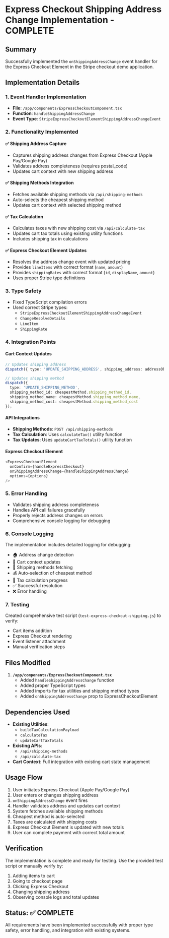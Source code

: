 # Express Checkout Shipping Address Change Implementation - COMPLETE

## Summary

Successfully implemented the `onShippingAddressChange` event handler for the Express Checkout Element in the Stripe checkout demo application.

## Implementation Details

### 1. **Event Handler Implementation**
- **File**: `/app/components/ExpressCheckoutComponent.tsx`
- **Function**: `handleShippingAddressChange`
- **Event Type**: `StripeExpressCheckoutElementShippingAddressChangeEvent`

### 2. **Functionality Implemented**

#### ✅ Shipping Address Capture
- Captures shipping address changes from Express Checkout (Apple Pay/Google Pay)
- Validates address completeness (requires postal_code)
- Updates cart context with new shipping address

#### ✅ Shipping Methods Integration
- Fetches available shipping methods via `/api/shipping-methods`
- Auto-selects the cheapest shipping method
- Updates cart context with selected shipping method

#### ✅ Tax Calculation
- Calculates taxes with new shipping cost via `/api/calculate-tax`
- Updates cart tax totals using existing utility functions
- Includes shipping tax in calculations

#### ✅ Express Checkout Element Updates
- Resolves the address change event with updated pricing
- Provides `lineItems` with correct format (`name`, `amount`)
- Provides `shippingRates` with correct format (`id`, `displayName`, `amount`)
- Uses proper Stripe type definitions

### 3. **Type Safety**
- Fixed TypeScript compilation errors
- Used correct Stripe types:
  - `StripeExpressCheckoutElementShippingAddressChangeEvent`
  - `ChangeResolveDetails`
  - `LineItem`
  - `ShippingRate`

### 4. **Integration Points**

#### Cart Context Updates
```typescript
// Updates shipping address
dispatch({ type: 'UPDATE_SHIPPING_ADDRESS', shipping_address: addressObj });

// Updates shipping method
dispatch({
  type: 'UPDATE_SHIPPING_METHOD',
  shipping_method_id: cheapestMethod.shipping_method_id,
  shipping_method_name: cheapestMethod.shipping_method_name,
  shipping_method_cost: cheapestMethod.shipping_method_cost
});
```

#### API Integrations
- **Shipping Methods**: `POST /api/shipping-methods`
- **Tax Calculation**: Uses `calculateTax()` utility function
- **Tax Updates**: Uses `updateCartTaxTotals()` utility function

#### Express Checkout Element
```typescript
<ExpressCheckoutElement 
  onConfirm={handleExpressCheckout}
  onShippingAddressChange={handleShippingAddressChange}
  options={options}
/>
```

### 5. **Error Handling**
- Validates shipping address completeness
- Handles API call failures gracefully
- Properly rejects address changes on errors
- Comprehensive console logging for debugging

### 6. **Console Logging**
The implementation includes detailed logging for debugging:
- 🏠 Address change detection
- 💾 Cart context updates
- 🚚 Shipping methods fetching
- 💰 Auto-selection of cheapest method
- 🧮 Tax calculation progress
- ✅ Successful resolution
- ❌ Error handling

### 7. **Testing**
Created comprehensive test script (`test-express-checkout-shipping.js`) to verify:
- Cart items addition
- Express Checkout rendering
- Event listener attachment
- Manual verification steps

## Files Modified

1. **`/app/components/ExpressCheckoutComponent.tsx`**
   - Added `handleShippingAddressChange` function
   - Added proper TypeScript types
   - Added imports for tax utilities and shipping method types
   - Added `onShippingAddressChange` prop to ExpressCheckoutElement

## Dependencies Used

- **Existing Utilities**: 
  - `buildTaxCalculationPayload`
  - `calculateTax`
  - `updateCartTaxTotals`
- **Existing APIs**:
  - `/api/shipping-methods`
  - `/api/calculate-tax`
- **Cart Context**: Full integration with existing cart state management

## Usage Flow

1. User initiates Express Checkout (Apple Pay/Google Pay)
2. User enters or changes shipping address
3. `onShippingAddressChange` event fires
4. Handler validates address and updates cart context
5. System fetches available shipping methods
6. Cheapest method is auto-selected
7. Taxes are calculated with shipping costs
8. Express Checkout Element is updated with new totals
9. User can complete payment with correct total amount

## Verification

The implementation is complete and ready for testing. Use the provided test script or manually verify by:

1. Adding items to cart
2. Going to checkout page
3. Clicking Express Checkout
4. Changing shipping address
5. Observing console logs and total updates

## Status: ✅ COMPLETE

All requirements have been implemented successfully with proper type safety, error handling, and integration with existing systems.
